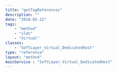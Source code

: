 ```yaml
---
title: "getTagReferences"
description: ""
date: "2018-02-12"
tags:
    - "method"
    - "sldn"
    - "Virtual"
classes:
    - "SoftLayer_Virtual_DedicatedHost"
type: "reference"
layout: "method"
mainService : "SoftLayer_Virtual_DedicatedHost"
---
```

